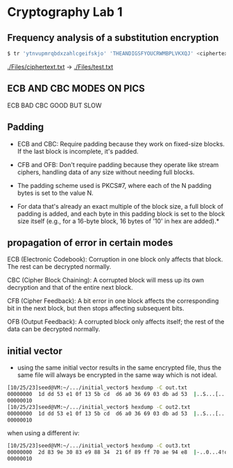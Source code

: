 # Cryptography Lab 1

## Frequency analysis of a substitution encryption

```bash
$ tr 'ytnvupmrqbdxzahlcgeifskjo' 'THEANDIGSFYOUCRWMBPLVKXQJ' <ciphertext.txt> test.txt 
```

[./Files/ciphertext.txt](ciphertext) -> [./Files/test.txt](plaintext)

## ECB AND CBC MODES ON PICS

ECB BAD
CBC GOOD BUT SLOW

## Padding

- ECB and CBC: Require padding because they work on fixed-size blocks. If the last block is incomplete, it's padded.

- CFB and OFB: Don't require padding because they operate like stream ciphers, handling data of any size without needing full blocks.

- The padding scheme used is PKCS#7, where each of the N padding bytes is set to the value N.

- For data that's already an exact multiple of the block size, a full block of padding is added, and each byte in this padding block is set to the block size itself (e.g., for a 16-byte block, 16 bytes of '10' in hex are added).*

## propagation of error in certain modes

ECB (Electronic Codebook): Corruption in one block only affects that block. The rest can be decrypted normally.

CBC (Cipher Block Chaining): A corrupted block will mess up its own decryption and that of the entire next block.

CFB (Cipher Feedback): A bit error in one block affects the corresponding bit in the next block, but then stops affecting subsequent bits.

OFB (Output Feedback): A corrupted block only affects itself; the rest of the data can be decrypted normally.

## initial vector

- using the same initial vector results in the same encrypted file, thus the same file will always be encrypted in the same way which is not ideal.

```bash
[10/25/23]seed@VM:~/.../initial_vector$ hexdump -C out.txt
00000000  1d dd 53 e1 0f 13 5b cd  d6 a0 36 69 03 db ad 53  |..S...[...6i...S|
00000010
[10/25/23]seed@VM:~/.../initial_vector$ hexdump -C out2.txt
00000000  1d dd 53 e1 0f 13 5b cd  d6 a0 36 69 03 db ad 53  |..S...[...6i...S|
00000010
```

when using a different iv: 
```bash
[10/25/23]seed@VM:~/.../initial_vector$ hexdump -C out3.txt
00000000  2d 83 9e 30 83 e9 88 34  21 6f 89 ff 70 ae 94 e8  |-..0...4!o..p...|
00000010
```